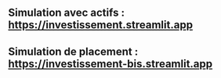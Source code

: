 ## Simulation avec actifs : https://investissement.streamlit.app 
## Simulation de placement : https://investissement-bis.streamlit.app
